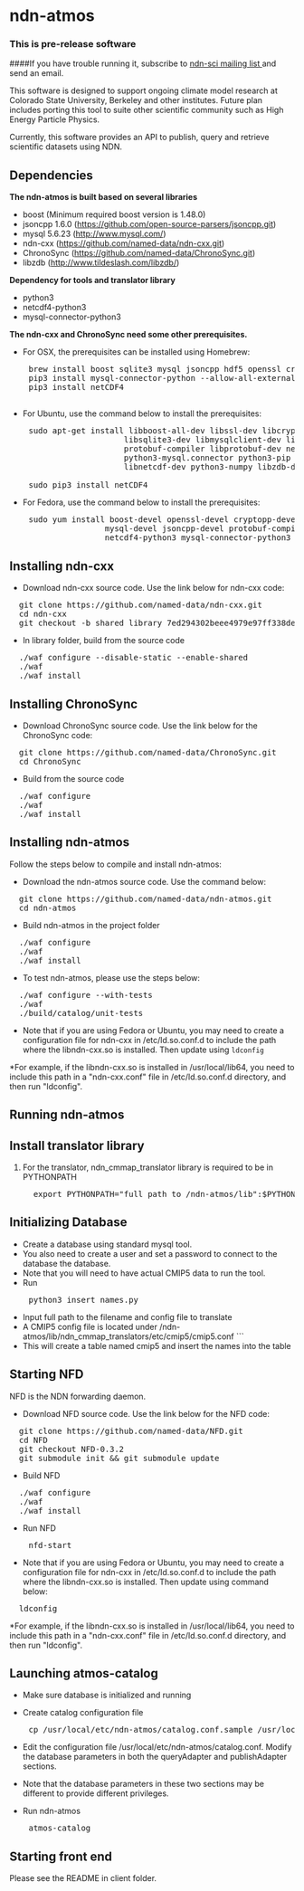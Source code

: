 ndn-atmos
============

### This is pre-release software
####If you have trouble running it, subscribe to <a href=http://www.netsec.colostate.edu/mailman/listinfo/ndn-sci> ndn-sci mailing list </a> and send an email.

 This software is designed to support ongoing climate model research at Colorado State University,
 Berkeley and other institutes. Future plan includes porting this tool to suite other scientific
 community such as High Energy Particle Physics.

 Currently, this software provides an API to publish, query and retrieve scientific datasets using
 NDN.

Dependencies
---------------------

**The ndn-atmos is built based on several libraries**

 * boost (Minimum required boost version is 1.48.0)
 * jsoncpp 1.6.0 (https://github.com/open-source-parsers/jsoncpp.git)
 * mysql 5.6.23 (http://www.mysql.com/)
 * ndn-cxx (https://github.com/named-data/ndn-cxx.git)
 * ChronoSync (https://github.com/named-data/ChronoSync.git)
 * libzdb (http://www.tildeslash.com/libzdb/)

**Dependency for tools and translator library**

 * python3
 * netcdf4-python3
 * mysql-connector-python3

**The ndn-cxx and ChronoSync need some other prerequisites.**

 *  For OSX, the prerequisites can be installed using Homebrew:

<pre>
    brew install boost sqlite3 mysql jsoncpp hdf5 openssl cryptopp protobuf libzdb
    pip3 install mysql-connector-python --allow-all-external
    pip3 install netCDF4

</pre>

 * For Ubuntu, use the command below to install the prerequisites:

<pre>
    sudo apt-get install libboost-all-dev libssl-dev libcrypto++-dev \
                        libsqlite3-dev libmysqlclient-dev libjsoncpp-dev \
                        protobuf-compiler libprotobuf-dev netcdf4-python \
                        python3-mysql.connector python3-pip libhdf5-dev \
                        libnetcdf-dev python3-numpy libzdb-dev

    sudo pip3 install netCDF4
</pre>

 * For Fedora, use the command below to install the prerequisites:

<pre>
    sudo yum install boost-devel openssl-devel cryptopp-devel sqlite3x-devel \
                    mysql-devel jsoncpp-devel protobuf-compiler protobuf-devel \
                    netcdf4-python3 mysql-connector-python3 libzdb-devel
</pre>



Installing ndn-cxx
---------------------

* Download ndn-cxx source code. Use the link below for ndn-cxx code:

<pre>
  git clone https://github.com/named-data/ndn-cxx.git
  cd ndn-cxx
  git checkout -b shared_library 7ed294302beee4979e97ff338dee0eb3eef51142
</pre>

* In library folder, build from the source code

<pre>
  ./waf configure --disable-static --enable-shared
  ./waf
  ./waf install
</pre>

Installing ChronoSync
---------------------

* Download ChronoSync source code. Use the link below for the ChronoSync code:

<pre>
  git clone https://github.com/named-data/ChronoSync.git
  cd ChronoSync
</pre>

* Build from the source code

<pre>
  ./waf configure
  ./waf
  ./waf install
</pre>


Installing ndn-atmos
---------------------

Follow the steps below to compile and install ndn-atmos:

* Download the ndn-atmos source code. Use the command below:

<pre>
  git clone https://github.com/named-data/ndn-atmos.git
  cd ndn-atmos
</pre>

* Build ndn-atmos in the project folder

<pre>
  ./waf configure
  ./waf
  ./waf install
</pre>

* To test ndn-atmos, please use the steps below:

<pre>
  ./waf configure --with-tests
  ./waf
  ./build/catalog/unit-tests
</pre>

* Note that if you are using Fedora or Ubuntu, you may need to create a configuration file for
ndn-cxx in /etc/ld.so.conf.d to include the path where the libndn-cxx.so is installed. Then
update using `ldconfig`

*For example, if the libndn-cxx.so is installed in /usr/local/lib64, you need to include
this path in a "ndn-cxx.conf" file in /etc/ld.so.conf.d directory, and then run "ldconfig".


Running ndn-atmos
--------------------------

Install translator library
---------------------------
1. For the translator, ndn_cmmap_translator library is required to be in PYTHONPATH

<pre>
     export PYTHONPATH="full path to /ndn-atmos/lib":$PYTHONPATH
</pre>


Initializing Database
---------------------
* Create a database using standard mysql tool.
* You also need to create a user and set a password to connect to the database the database.
* Note that you will need to have actual CMIP5 data to run the tool.
* Run

<pre>
    python3 insert_names.py
</pre>

* Input full path to the filename and config file to translate
* A CMIP5 config file is located under
</pre> /ndn-atmos/lib/ndn_cmmap_translators/etc/cmip5/cmip5.conf ```
* This will create a table named cmip5 and insert the names into the table


Starting NFD
------------
NFD is the NDN forwarding daemon.

* Download NFD source code. Use the link below for the NFD code:

<pre>
  git clone https://github.com/named-data/NFD.git
  cd NFD
  git checkout NFD-0.3.2
  git submodule init && git submodule update
</pre>

* Build NFD

<pre>
  ./waf configure
  ./waf
  ./waf install
</pre>

* Run NFD

<pre>
    nfd-start
</pre>

* Note that if you are using Fedora or Ubuntu, you may need to create a configuration file for
ndn-cxx in /etc/ld.so.conf.d to include the path where the libndn-cxx.so is installed. Then
update using command below:

<pre>
  ldconfig
</pre>

*For example, if the libndn-cxx.so is installed in /usr/local/lib64, you need to include
this path in a "ndn-cxx.conf" file in /etc/ld.so.conf.d directory, and then run "ldconfig".


Launching atmos-catalog
-----------------------

* Make sure database is initialized and running

* Create catalog configuration file

<pre>
    cp /usr/local/etc/ndn-atmos/catalog.conf.sample /usr/local/etc/ndn-atmos/catalog.conf
</pre>

* Edit the configuration file /usr/local/etc/ndn-atmos/catalog.conf. Modify the database parameters
in both the queryAdapter and publishAdapter sections.
* Note that the database parameters in these two sections may be different to provide different
privileges.


* Run ndn-atmos

<pre>
    atmos-catalog
</pre>


Starting front end
------------------

Please see the README in client folder.

